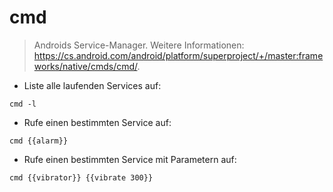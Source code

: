 # cmd

> Androids Service-Manager.
> Weitere Informationen: <https://cs.android.com/android/platform/superproject/+/master:frameworks/native/cmds/cmd/>.

- Liste alle laufenden Services auf:

`cmd -l`

- Rufe einen bestimmten Service auf:

`cmd {{alarm}}`

- Rufe einen bestimmten Service mit Parametern auf:

`cmd {{vibrator}} {{vibrate 300}}`
